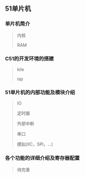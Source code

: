 ## 51单片机

### 单片机简介

> 内核
>
> RAM

### C51的开发环境的搭建

> kile
>
> isp

### 51单片机的内部功能及模块介绍

> IO
>
> 定时器
>
> 外部中断
>
> 串口
>
> 模拟(IIC，SPI，…)

### 各个功能的详细介绍及寄存器配置

> 待完善



